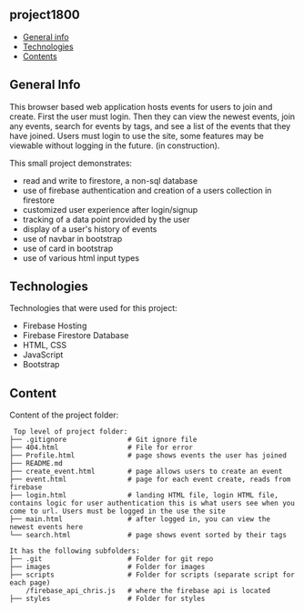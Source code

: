 ## project1800
* [General info](#general-info)
* [Technologies](#technologies)
* [Contents](#content)

## General Info
This browser based web application hosts events for users to join and create.
First the user must login.  Then they can view the newest events, join any events, search for events by tags, and see a list of the events that they have joined.
Users must login to use the site, some features may be viewable without logging in the future. (in construction).

This small project demonstrates:
* read and write to firestore, a non-sql database
* use of firebase authentication and creation of a users collection in firestore
* customized user experience after login/signup
* tracking of a data point provided by the user
* display of a user's history of events
* use of navbar in bootstrap
* use of card in bootstrap
* use of various html input types 

	
## Technologies
Technologies that were used for this project:
* Firebase Hosting
* Firebase Firestore Database
* HTML, CSS
* JavaScript
* Bootstrap 
	
## Content
Content of the project folder:

```
 Top level of project folder: 
├── .gitignore               # Git ignore file
├── 404.html                 # File for error
├── Profile.html             # page shows events the user has joined
├── README.md 
├── create_event.html        # page allows users to create an event
├── event.html               # page for each event create, reads from firebase
├── login.html               # landing HTML file, login HTML file, contains logic for user authentication this is what users see when you come to url. Users must be logged in the use the site
├── main.html                # after logged in, you can view the newest events here              
└── search.html              # page shows event sorted by their tags

It has the following subfolders:
├── .git                     # Folder for git repo
├── images                   # Folder for images
├── scripts                  # Folder for scripts (separate script for each page)
    /firebase_api_chris.js   # where the firebase api is located
├── styles                   # Folder for styles


